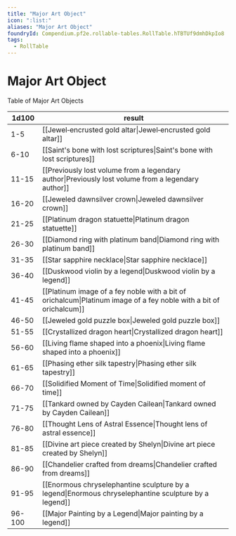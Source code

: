 ```yaml
---
title: "Major Art Object"
icon: ":list:"
aliases: "Major Art Object"
foundryId: Compendium.pf2e.rollable-tables.RollTable.hTBTUf9dmhDkpIo8
tags:
  - RollTable
---
```


# Major Art Object
Table of Major Art Objects

| 1d100 | result |
|------|--------|
| 1-5 | [[Jewel‑encrusted gold altar\|Jewel‑encrusted gold altar]] |
| 6-10 | [[Saint's bone with lost scriptures\|Saint's bone with lost scriptures]] |
| 11-15 | [[Previously lost volume from a legendary author\|Previously lost volume from a legendary author]] |
| 16-20 | [[Jeweled dawnsilver crown\|Jeweled dawnsilver crown]] |
| 21-25 | [[Platinum dragon statuette\|Platinum dragon statuette]] |
| 26-30 | [[Diamond ring with platinum band\|Diamond ring with platinum band]] |
| 31-35 | [[Star sapphire necklace\|Star sapphire necklace]] |
| 36-40 | [[Duskwood violin by a legend\|Duskwood violin by a legend]] |
| 41-45 | [[Platinum image of a fey noble with a bit of orichalcum\|Platinum image of a fey noble with a bit of orichalcum]] |
| 46-50 | [[Jeweled gold puzzle box\|Jeweled gold puzzle box]] |
| 51-55 | [[Crystallized dragon heart\|Crystallized dragon heart]] |
| 56-60 | [[Living flame shaped into a phoenix\|Living flame shaped into a phoenix]] |
| 61-65 | [[Phasing ether silk tapestry\|Phasing ether silk tapestry]] |
| 66-70 | [[Solidified Moment of Time\|Solidified moment of time]] |
| 71-75 | [[Tankard owned by Cayden Cailean\|Tankard owned by Cayden Cailean]] |
| 76-80 | [[Thought Lens of Astral Essence\|Thought lens of astral essence]] |
| 81-85 | [[Divine art piece created by Shelyn\|Divine art piece created by Shelyn]] |
| 86-90 | [[Chandelier crafted from dreams\|Chandelier crafted from dreams]] |
| 91-95 | [[Enormous chryselephantine sculpture by a legend\|Enormous chryselephantine sculpture by a legend]] |
| 96-100 | [[Major Painting by a Legend\|Major painting by a legend]] |

